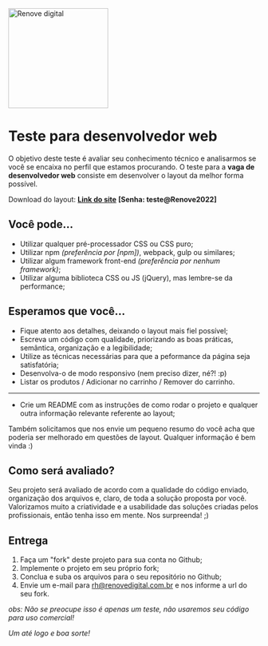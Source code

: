 <img src="https://renovedigital.com.br/wp-content/uploads/2022/09/Ativo-2@4x-1.png" alt="Renove digital" width="200"/>


# Teste para desenvolvedor web
O objetivo deste teste é avaliar seu conhecimento técnico e analisarmos se você se encaixa no perfil que estamos procurando. O teste para a **vaga de desenvolvedor web** consiste em desenvolver o layout da melhor forma possível. 

Download do layout: **[Link do site](https://www.figma.com/file/5bPhtU9yK2SB0Wx4MnGRUo/Teste?node-id=325%3A494)** **[Senha: teste@Renove2022]**

## Você pode...

* Utilizar qualquer pré-processador CSS ou CSS puro; 
* Utilizar npm _(preferência por [npm])_, webpack, gulp ou similares;
* Utilizar algum framework front-end _(preferência por nenhum framework)_;
* Utilizar alguma biblioteca CSS ou JS (jQuery), mas lembre-se da performance;

## Esperamos que você...

* Fique atento aos detalhes, deixando o layout mais fiel possível;
* Escreva um código com qualidade, priorizando as boas práticas, semântica, organização e a legibilidade;
* Utilize as técnicas necessárias para que a peformance da página seja satisfatória;
* Desenvolva-o de modo responsivo (nem preciso dizer, né?! :p)
* Listar os produtos / Adicionar no carrinho / Remover do carrinho.
 ---
* Crie um README com as instruções de como rodar o projeto e qualquer outra informação relevante referente ao layout;

Também solicitamos que nos envie um pequeno resumo do você acha que poderia ser melhorado em questões de layout. Qualquer informação é bem vinda :)

## Como será avaliado?

Seu projeto será avaliado de acordo com a qualidade do código enviado, organização dos arquivos e, claro, de toda a solução proposta por você. Valorizamos muito a criatividade e a usabilidade das soluções criadas pelos profissionais, então tenha isso em mente. Nos surpreenda! ;)


## Entrega

1. Faça um "fork" deste projeto para sua conta no Github;
2. Implemente o projeto em seu próprio fork;
3. Conclua e suba os arquivos para o seu repositório no Github;
4. Envie um e-mail para rh@renovedigital.com.br e nos informe a url do seu fork.
 
_obs: Não se preocupe isso é apenas um teste, não usaremos seu código para uso comercial!_

_Um até logo e boa sorte!_
